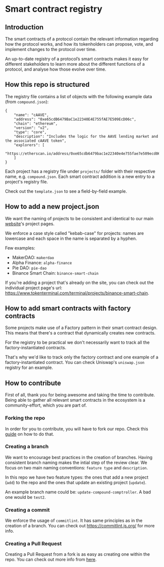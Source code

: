 # Smart contract registry

## Introduction

The smart contracts of a protocol contain the relevant information regarding how the protocol works, and how its tokenholders can propose, vote, and implement changes to the protocol over time.

An up-to-date registry of a protocol’s smart contracts makes it easy for different stakeholders to learn more about the different functions of a protocol, and analyse how those evolve over time.

## How this repo is structured

The registry file contains a list of objects with the following example data (from `compound.json`):

```
{
    "name": "cAAVE",
    "address": "0xe65cdB6479BaC1e22340E4E755fAE7E509EcD06c",
    "chain": "ethereum",
    "version": "v2",
    "type": "core",
    "description": "Includes the logic for the AAVE lending market and the associated cAAVE token",
    "explorers": [
        "https://etherscan.io/address/0xe65cdb6479bac1e22340e4e755fae7e509ecd06c"
    ]
}
```

Each project has a registry file under `projects/` folder with their respective name, e.g. `compound.json`. Each smart contract addition is a new entry to a project's registry file.

Check out the `template.json` to see a field-by-field example.

## How to add a new project.json

We want the naming of projects to be consistent and identical to our main [website](https://www.tokenterminal.com/)'s project pages.

We enforce a case style called "kebab-case" for projects: names are lowercase and each space in the name is separated by a hyphen.

Few examples:

- MakerDAO: `makerdao`
- Alpha Finance: `alpha-finance`
- Pie DAO: `pie-dao`
- Binance Smart Chain: `binance-smart-chain`

If you're adding a project that's already on the site, you can check out the individual project page's url: https://www.tokenterminal.com/terminal/projects/binance-smart-chain.

## How to add smart contracts with factory contracts

Some projects make use of a Factory pattern in their smart contract design. This means that there's a contract that dynamically creates new contracts.

For the registry to be practical we don't necessarily want to track all the factory-instantiated contracts.

That's why we'd like to track only the factory contract and one example of a factory-instantiated contract. You can check Uniswap's `uniswap.json` registry for an example.

## How to contribute

First of all, thank you for being awesome and taking the time to contribute. Being able to gather all relevant smart contracts in the ecosystem is a community-effort, which you are part of.

### Forking the repo

In order for you to contribute, you will have to fork our repo. Check this [guide](https://docs.github.com/en/get-started/quickstart/fork-a-repo) on how to do that.

### Creating a branch

We want to encourage best practices in the creation of branches. Having consistent branch naming makes the intial step of the review clear. We focus on two main naming conventions: `feature type` and `description`.

In this repo we have two feature types: the ones that add a new project (`add`) to the repo and the ones that update an existing project (`update`).

An example branch name could be: `update-compound-comptroller`. A bad one would be `test2`.

### Creating a commit

We enforce the usage of `commitlint`. It has same principles as in the creation of a branch. You can check out https://commitlint.js.org/ for more info.

### Creating a Pull Request

Creating a Pull Request from a fork is as easy as creating one within the repo. You can check out more info from [here](https://docs.github.com/en/github/collaborating-with-pull-requests/proposing-changes-to-your-work-with-pull-requests/creating-a-pull-request-from-a-fork).
